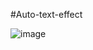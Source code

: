 #Auto-text-effect

![image](https://user-images.githubusercontent.com/81670997/170916213-d5b373d2-f7a7-47d2-973b-ac7208999054.png)

